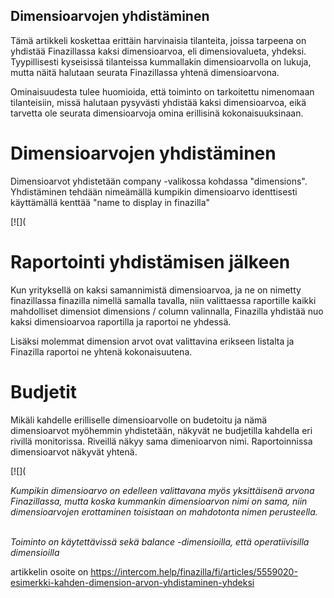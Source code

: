 ## Dimensioarvojen yhdistäminen

Tämä artikkeli koskettaa erittäin harvinaisia tilanteita, joissa tarpeena on yhdistää Finazillassa kaksi dimensioarvoa, eli dimensiovalueta, yhdeksi. Tyypillisesti kyseisissä tilanteissa kummallakin dimensioarvolla on lukuja, mutta näitä halutaan seurata Finazillassa yhtenä dimensioarvona.

Ominaisuudesta tulee huomioida, että toiminto on tarkoitettu nimenomaan tilanteisiin, missä halutaan pysyvästi yhdistää kaksi dimensioarvoa, eikä tarvetta ole seurata dimensioarvoja omina erillisinä kokonaisuuksinaan.

# Dimensioarvojen yhdistäminen

Dimensioarvot yhdistetään company -valikossa kohdassa "dimensions". Yhdistäminen tehdään nimeämällä kumpikin dimensioarvo identtisesti käyttämällä kenttää "name to display in finazilla"

[![](

# Raportointi yhdistämisen jälkeen

Kun yrityksellä on kaksi samannimistä dimensioarvoa, ja ne on nimetty finazillassa finazilla nimellä samalla tavalla, niin valittaessa raportille kaikki mahdolliset dimensiot dimensions / column valinnalla, Finazilla yhdistää nuo kaksi dimensioarvoa raportilla ja raportoi ne yhdessä.

Lisäksi molemmat dimension arvot ovat valittavina erikseen listalta ja Finazilla raportoi ne yhtenä kokonaisuutena.

# Budjetit

Mikäli kahdelle erilliselle dimensioarvolle on budetoitu ja nämä dimensioarvot myöhemmin yhdistetään, näkyvät ne budjetilla kahdella eri rivillä monitorissa. Riveillä näkyy sama dimenioarvon nimi. Raportoinnissa dimensioarvot näkyvät yhtenä.

[![](

*Kumpikin dimensioarvo on edelleen valittavana myös yksittäisenä arvona Finazillassa, mutta koska kummankin dimensioarvon nimi on sama, niin dimensioarvojen erottaminen toisistaan on mahdotonta nimen perusteella.*   
​

*Toiminto on käytettävissä sekä balance -dimensioilla, että operatiivisilla dimensioilla*



artikkelin osoite on https://intercom.help/finazilla/fi/articles/5559020-esimerkki-kahden-dimension-arvon-yhdistaminen-yhdeksi

